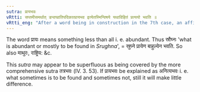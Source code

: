 ```yaml
---
sutra: प्रायभवः
vRtti: सप्तमीसमर्थात् ङ्याप्प्रातिपदिकात्प्रायभव इत्येतस्मिन्विषये यथाविहितं प्रत्ययो भवति ॥
vRtti_eng: "After a word being in construction in the 7th case, an affix (one of those ordained already) comes in the sense of 'generally found therein'."
---
```

The word प्रायः means something less than all i. e. abundant. Thus स्रौघ्नः 'what is abundant or mostly to be found in _Srughna_', = स्रुघ्ने प्रायेण बाहुल्येन भवति. So also माथुरः, राष्ट्रिय: &c.

This _sutra_ may appear to be superfluous as being covered by the more comprehensive sutra तत्रभवः (IV. 3. 53). If प्रायभवः be explained as अनित्यभवः i. e. what sometimes is to be found and sometimes not, still it will make little difference.
